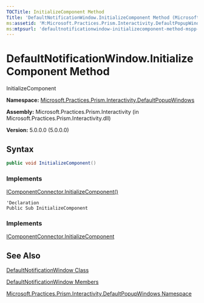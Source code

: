 ```yaml
---
TOCTitle: InitializeComponent Method
Title: 'DefaultNotificationWindow.InitializeComponent Method (Microsoft.Practices.Prism.Interactivity.DefaultPopupWindows)'
ms:assetid: 'M:Microsoft.Practices.Prism.Interactivity.DefaultPopupWindows.DefaultNotificationWindow.InitializeComponent'
ms:mtpsurl: 'defaultnotificationwindow-initializecomponent-method-mspp-interactivity-defaultpopupwindows.md'
---
```



# DefaultNotificationWindow.InitializeComponent Method

InitializeComponent

**Namespace:** [Microsoft.Practices.Prism.Interactivity.DefaultPopupWindows](https://msdn.microsoft.com/library/microsoft.practices.prism.interactivity.defaultpopupwindows)

**Assembly:** Microsoft.Practices.Prism.Interactivity (in Microsoft.Practices.Prism.Interactivity.dll)

**Version:** 5.0.0.0 (5.0.0.0)

## Syntax

```C#
public void InitializeComponent()
```

### Implements

[IComponentConnector.InitializeComponent()](http://msdn.microsoft.com/en-us/library/ms603526)

```VB
'Declaration
Public Sub InitializeComponent
```

### Implements

[IComponentConnector.InitializeComponent](http://msdn.microsoft.com/en-us/library/ms603526)

## See Also

[DefaultNotificationWindow Class](https://msdn.microsoft.com/library/microsoft.practices.prism.interactivity.defaultpopupwindows.defaultnotificationwindow)

[DefaultNotificationWindow Members](https://msdn.microsoft.com/en-us/library/microsoft.practices.prism.interactivity.defaultpopupwindows.defaultnotificationwindow_members)

[Microsoft.Practices.Prism.Interactivity.DefaultPopupWindows Namespace](https://msdn.microsoft.com/library/microsoft.practices.prism.interactivity.defaultpopupwindows)
